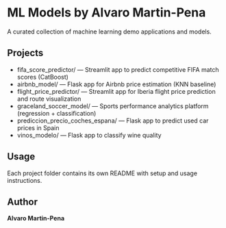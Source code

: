 # ML Models by Alvaro Martin-Pena

A curated collection of machine learning demo applications and models.

## Projects

- fifa_score_predictor/ — Streamlit app to predict competitive FIFA match scores (CatBoost)
- airbnb_model/ — Flask app for Airbnb price estimation (KNN baseline)
- flight_price_predictor/ — Streamlit app for Iberia flight price prediction and route visualization
- graceland_soccer_model/ — Sports performance analytics platform (regression + classification)
- prediccion_precio_coches_espana/ — Flask app to predict used car prices in Spain
- vinos_modelo/ — Flask app to classify wine quality

## Usage
Each project folder contains its own README with setup and usage instructions.

## Author
**Alvaro Martin-Pena**

